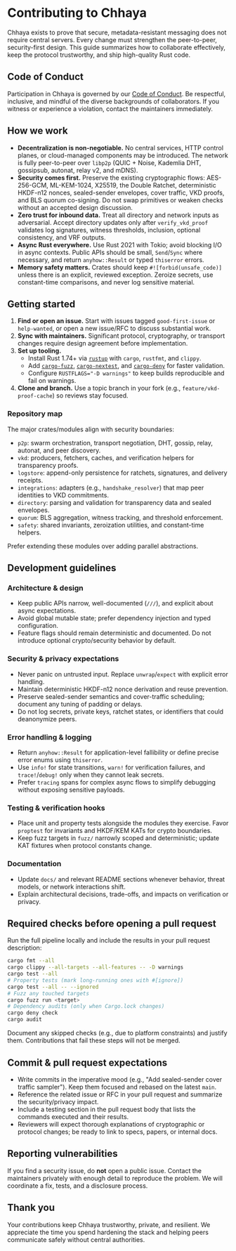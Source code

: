 # Contributing to Chhaya

Chhaya exists to prove that secure, metadata-resistant messaging does not require central servers. Every change must
strengthen the peer-to-peer, security-first design. This guide summarizes how to collaborate effectively, keep the
protocol trustworthy, and ship high-quality Rust code.

## Code of Conduct

Participation in Chhaya is governed by our [Code of Conduct](CODE_OF_CONDUCT.md). Be respectful, inclusive, and mindful of
the diverse backgrounds of collaborators. If you witness or experience a violation, contact the maintainers immediately.

## How we work

- **Decentralization is non-negotiable.** No central services, HTTP control planes, or cloud-managed components may be
  introduced. The network is fully peer-to-peer over `libp2p` (QUIC + Noise, Kademlia DHT, gossipsub, autonat, relay v2,
  and mDNS).
- **Security comes first.** Preserve the existing cryptographic flows: AES-256-GCM, ML-KEM-1024, X25519, the Double
  Ratchet, deterministic HKDF-n12 nonces, sealed-sender envelopes, cover traffic, VKD proofs, and BLS quorum co-signing.
  Do not swap primitives or weaken checks without an accepted design discussion.
- **Zero trust for inbound data.** Treat all directory and network inputs as adversarial. Accept directory updates only
  after `verify_vkd_proof` validates log signatures, witness thresholds, inclusion, optional consistency, and VRF outputs.
- **Async Rust everywhere.** Use Rust 2021 with Tokio; avoid blocking I/O in async contexts. Public APIs should be small,
  `Send`/`Sync` where necessary, and return `anyhow::Result` or typed `thiserror` errors.
- **Memory safety matters.** Crates should keep `#![forbid(unsafe_code)]` unless there is an explicit, reviewed exception.
  Zeroize secrets, use constant-time comparisons, and never log sensitive material.

## Getting started

1. **Find or open an issue.** Start with issues tagged `good-first-issue` or `help-wanted`, or open a new issue/RFC to
   discuss substantial work.
2. **Sync with maintainers.** Significant protocol, cryptography, or transport changes require design agreement before
   implementation.
3. **Set up tooling.**
   - Install Rust 1.74+ via [`rustup`](https://rustup.rs/) with `cargo`, `rustfmt`, and `clippy`.
   - Add [`cargo-fuzz`](https://github.com/rust-fuzz/cargo-fuzz), [`cargo-nextest`](https://nexte.st/), and
     [`cargo-deny`](https://github.com/EmbarkStudios/cargo-deny) for faster validation.
   - Configure `RUSTFLAGS="-D warnings"` to keep builds reproducible and fail on warnings.
4. **Clone and branch.** Use a topic branch in your fork (e.g., `feature/vkd-proof-cache`) so reviews stay focused.

### Repository map

The major crates/modules align with security boundaries:

- `p2p`: swarm orchestration, transport negotiation, DHT, gossip, relay, autonat, and peer discovery.
- `vkd`: producers, fetchers, caches, and verification helpers for transparency proofs.
- `logstore`: append-only persistence for ratchets, signatures, and delivery receipts.
- `integrations`: adapters (e.g., `handshake_resolver`) that map peer identities to VKD commitments.
- `directory`: parsing and validation for transparency data and sealed envelopes.
- `quorum`: BLS aggregation, witness tracking, and threshold enforcement.
- `safety`: shared invariants, zeroization utilities, and constant-time helpers.

Prefer extending these modules over adding parallel abstractions.

## Development guidelines

### Architecture & design

- Keep public APIs narrow, well-documented (`///`), and explicit about async expectations.
- Avoid global mutable state; prefer dependency injection and typed configuration.
- Feature flags should remain deterministic and documented. Do not introduce optional crypto/security behavior by default.

### Security & privacy expectations

- Never panic on untrusted input. Replace `unwrap`/`expect` with explicit error handling.
- Maintain deterministic HKDF-n12 nonce derivation and reuse prevention.
- Preserve sealed-sender semantics and cover-traffic scheduling; document any tuning of padding or delays.
- Do not log secrets, private keys, ratchet states, or identifiers that could deanonymize peers.

### Error handling & logging

- Return `anyhow::Result` for application-level fallibility or define precise error enums using `thiserror`.
- Use `info!` for state transitions, `warn!` for verification failures, and `trace!`/`debug!` only when they cannot leak
  secrets.
- Prefer `tracing` spans for complex async flows to simplify debugging without exposing sensitive payloads.

### Testing & verification hooks

- Place unit and property tests alongside the modules they exercise. Favor `proptest` for invariants and HKDF/KEM KATs
  for crypto boundaries.
- Keep fuzz targets in `fuzz/` narrowly scoped and deterministic; update KAT fixtures when protocol constants change.

### Documentation

- Update `docs/` and relevant README sections whenever behavior, threat models, or network interactions shift.
- Explain architectural decisions, trade-offs, and impacts on verification or privacy.

## Required checks before opening a pull request

Run the full pipeline locally and include the results in your pull request description:

```bash
cargo fmt --all
cargo clippy --all-targets --all-features -- -D warnings
cargo test --all
# Property tests (mark long-running ones with #[ignore])
cargo test --all -- --ignored
# Fuzz any touched targets
cargo fuzz run <target>
# Dependency audits (only when Cargo.lock changes)
cargo deny check
cargo audit
```

Document any skipped checks (e.g., due to platform constraints) and justify them. Contributions that fail these steps will
not be merged.

## Commit & pull request expectations

- Write commits in the imperative mood (e.g., "Add sealed-sender cover traffic sampler"). Keep them focused and
  rebased on the latest `main`.
- Reference the related issue or RFC in your pull request and summarize the security/privacy impact.
- Include a testing section in the pull request body that lists the commands executed and their results.
- Reviewers will expect thorough explanations of cryptographic or protocol changes; be ready to link to specs, papers, or
  internal docs.

## Reporting vulnerabilities

If you find a security issue, do **not** open a public issue. Contact the maintainers privately with enough detail to
reproduce the problem. We will coordinate a fix, tests, and a disclosure process.

## Thank you

Your contributions keep Chhaya trustworthy, private, and resilient. We appreciate the time you spend hardening the stack
and helping peers communicate safely without central authorities.
